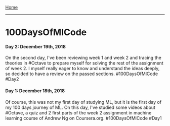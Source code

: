 [Home](../readme.md)

-----
# 100DaysOfMlCode

#### Day 2: December 19th, 2018
On the second day, I've been reviewing week 1 and week 2 and tracing the theories in #Octave to prepare myself for solving the rest of the assignment of week 2. I myself really eager to know and understand the ideas deeply, so decided to have a review on the passed sections. #100DaysOfMlCode #Day2

#### Day 1: December 18th, 2018
Of course, this was not my first day of studying ML, but it is the first day of my 100 days journey of ML. On this day, I've studied some videos about #Octave, a quiz and 2 first parts of the week 2 assignment in machine learning course of Andrew Ng on Coursera.org. #100DaysOfMlCode #Day1

